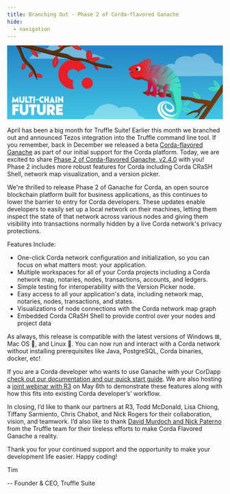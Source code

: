 ```yaml
---
title: Branching Out - Phase 2 of Corda-flavored Ganache
hide:
  - navigation
---
```


![Branching out to Corda-flavored Ganache](/img/blog/branching-out-phase-2-of-corda-flavored-ganache/chameleon-corda-truffle-blog-header.png)

April has been a big month for Truffle Suite! Earlier this month we branched out and announced Tezos integration into the Truffle command line tool. If you remember, back in December we released a beta [Corda-flavored Ganache](/blog/unwrap-the-corda-flavored-ganache-beta) as part of our initial support for the Corda platform. Today, we are excited to share [Phase 2 of Corda-flavored Ganache, v2.4.0](https://github.com/trufflesuite/ganache/releases) with you! Phase 2 includes more robust features for Corda including Corda CRaSH Shell, network map visualization, and a version picker.

We're thrilled to release Phase 2 of Ganache for Corda, an open source blockchain platform built for business applications, as this continues to lower the barrier to entry for Corda developers. These updates enable developers to easily set up a local network on their machines, letting them inspect the state of that network across various nodes and giving them visibility into transactions normally hidden by a live Corda network's privacy protections.

Features Include:

* One-click Corda network configuration and initialization, so you can focus on what matters most: your application.
* Multiple workspaces for all of your Corda projects including a Corda network map, notaries, nodes, transactions, accounts, and ledgers.
* Simple testing for interoperability with the Version Picker node.
* Easy access to all your application's data, including network map, notaries, nodes, transactions, and states.
* Visualizations of node connections with the Corda network map graph
* Embedded Corda CRaSH Shell to provide control over your nodes and project data

As always, this release is compatible with the latest versions of Windows ⊞, Mac OS 🍎, and Linux 🐧. You can now run and interact with a Corda network without installing prerequisites like Java, PostgreSQL, Corda binaries, docker, etc!

If you are a Corda developer who wants to use Ganache with your CorDapp [check out our documentation and our quick start guide](/docs/ganache/corda/working-with-corda). We are also hosting a [joint webinar with R3](https://www.crowdcast.io/e/corda-ganache) on May 6th to demonstrate these features along with how this fits into existing Corda developer’s’ workflow.

In closing, I’d like to thank our partners at R3, Todd McDonald, Lisa Chiong, Tiffany Sarmiento, Chris Chabot, and Nick Rogers for their collaboration, vision, and teamwork. I’d also like to thank [David Murdoch and Nick Paterno](/staff) from the Truffle team for their tireless efforts to make Corda Flavored Ganache a reality.

Thank you for your continued support and the opportunity to make your development life easier. Happy coding!

Tim

-- Founder & CEO, Truffle Suite